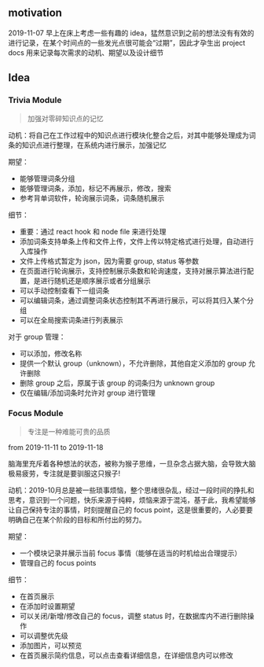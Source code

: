 ## motivation

2019-11-07 早上在床上考虑一些有趣的 idea，猛然意识到之前的想法没有有效的进行记录，在某个时间点的一些发光点很可能会“过期”，因此才孕生出 project docs 用来记录每次需求的动机、期望以及设计细节

## Idea

### Trivia Module

> 加强对零碎知识点的记忆

动机：将自己在工作过程中的知识点进行模块化整合之后，对其中能够处理成为词条的知识点进行整理，在系统内进行展示，加强记忆

期望：

- 能够管理词条分组
- 能够管理词条，添加，标记不再展示，修改，搜索
- 参考背单词软件，轮询展示词条，词条随机展示

细节：

- 重要：通过 react hook 和 node file 来进行处理
- 添加词条支持单条上传和文件上传，文件上传以特定格式进行处理，自动进行入库操作
- 文件上传格式暂定为 json，因为需要 group, status 等参数
- 在页面进行轮询展示，支持控制展示条数和轮询速度，支持对展示算法进行配置，是进行随机还是顺序展示或者分组展示
- 可以手动控制查看下一组词条
- 可以编辑词条，通过调整词条状态控制其不再进行展示，可以将其归入某个分组
- 可以在全局搜索词条进行列表展示

对于 group 管理：

- 可以添加，修改名称
- 提供一个默认 group（unknown），不允许删除，其他自定义添加的 group 允许删除
- 删除 group 之后，原属于该 group 的词条归为 unknown group
- 仅在编辑/添加词条时允许对 group 进行管理


### Focus Module

> 专注是一种难能可贵的品质

from 2019-11-11 to 2019-11-18

脑海里充斥着各种想法的状态，被称为猴子思维，一旦杂念占据大脑，会导致大脑极易疲劳，专注就是要驯服这只猴子!

动机：2019-10月总是被一些琐事烦恼，整个思绪很杂乱，经过一段时间的挣扎和思考，意识到一个问题，快乐来源于纯粹，烦恼来源于混沌，基于此，我希望能够让自己保持专注的事情，时刻提醒自己的 focus point，这是很重要的，人必要要明确自己在某个阶段的目标和所付出的努力。

期望：

- 一个模块记录并展示当前 focus 事情（能够在适当的时机给出合理提示）
- 管理自己的 focus points

细节：

- 在首页展示
- 在添加时设置期望
- 可以关闭/新增/修改自己的 focus，调整 status 时，在数据库内不进行删除操作
- 可以调整优先级
- 添加图片，可以预览
- 在首页展示简约信息，可以点击查看详细信息，在详细信息内可以修改